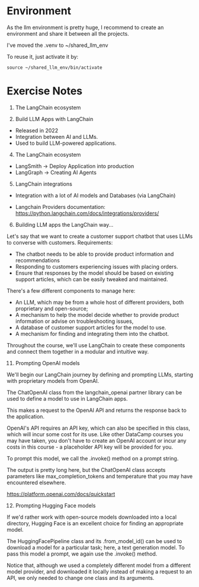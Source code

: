 # Environment
As the llm environment is pretty huge, I recommend to create an environment
and share it between all the projects. 

I've moved the .venv to ~/shared_llm_env

To reuse it, just activate it by: 
```
source ~/shared_llm_env/bin/activate
```

# Exercise Notes

1. The LangChain ecosystem

3. Build LLM Apps with LangChain

- Released in 2022
- Integration between AI and LLMs.
- Used to build LLM-powered applications.

4. The LangChain ecosystem

- LangSmith -> Deploy Application into production
- LangGraph -> Creating AI Agents

5. LangChain integrations

- Integration with a lot of AI models and Databases (via LangChain)

- Langchain Providers documentation: https://python.langchain.com/docs/integrations/providers/

6. Building LLM apps the LangChain way...

Let's say that we want to create a customer support chatbot that uses LLMs 
to converse with customers. 
Requirements:
- The chatbot needs to be able to provide product information and recommendations
- Responding to customers experiencing issues with placing orders. 
- Ensure that responses by the model should be based on existing support 
  articles, which can be easily tweaked and maintained.

There's a few different components to manage here: 
- An LLM, which may be from a whole host of different providers, 
  both proprietary and open-source;
- A mechanism to help the model decide whether to provide product information 
  or advise on troubleshooting issues,
- A database of customer support articles for the model to use.
- A mechanism for finding and integrating them into the chatbot. 

Throughout the course, we'll use LangChain to create these components and 
connect them together in a modular and intuitive way.

11. Prompting OpenAI models

We'll begin our LangChain journey by defining and prompting LLMs, starting with 
proprietary models from OpenAI. 

The ChatOpenAI class from the langchain_openai partner library can be used to 
define a model to use in LangChain apps. 

This makes a request to the OpenAI API and returns the response back to the 
application. 

OpenAI's API requires an API key, which can also be specified in this class, 
which will incur some cost for its use. Like other DataCamp courses you may 
have taken, you don't have to create an OpenAI account or incur any costs in 
this course - a placeholder API key will be provided for you. 

To prompt this model, we call the .invoke() method on a prompt string. 

The output is pretty long here, but the ChatOpenAI class accepts parameters 
like max_completion_tokens and temperature that you may have 
encountered elsewhere.

https://platform.openai.com/docs/quickstart

12. Prompting Hugging Face models

If we'd rather work with open-source models downloaded into a local directory, 
Hugging Face is an excellent choice for finding an appropriate model. 

The HuggingFacePipeline class and its .from_model_id() can be used to download 
a model for a particular task; here, a text generation model. To pass this 
model a prompt, we again use the .invoke() method. 

Notice that, although we used a completely different model from a different 
model provider, and downloaded it locally instead of making a request to an 
API, we only needed to change one class and its arguments.

